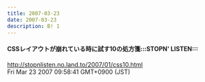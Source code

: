 ```yaml
---
title: 2007-03-23
date: 2007-03-23
description: B! 1
---
```


#### CSSレイアウトが崩れている時に試す10の処方箋:::STOPN' LISTEN:::
http://stopnlisten.no.land.to/2007/01/css10.html<br>
Fri Mar 23 2007 09:58:41 GMT+0900 (JST)<br>


